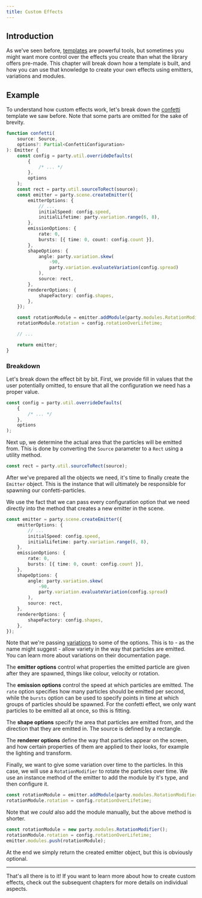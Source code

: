 ```yaml
---
title: Custom Effects
---
```


## Introduction

As we've seen before, [templates](/docs/templates) are powerful tools, but sometimes you might want more control over the effects you create than what the library offers pre-made. This chapter will break down how a template is built, and how you can use that knowledge to create your own effects using emitters, variations and modules.

## Example

To understand how custom effects work, let's break down the [confetti](/docs/templates#confetti) template we saw before. Note that some parts are omitted for the sake of brevity.

```ts
function confetti(
    source: Source,
    options?: Partial<ConfettiConfiguration>
): Emitter {
    const config = party.util.overrideDefaults(
        {
            /* ... */
        },
        options
    );
    const rect = party.util.sourceToRect(source);
    const emitter = party.scene.createEmitter({
        emitterOptions: {
            // ...
            initialSpeed: config.speed,
            initialLifetime: party.variation.range(6, 8),
        },
        emissionOptions: {
            rate: 0,
            bursts: [{ time: 0, count: config.count }],
        },
        shapeOptions: {
            angle: party.variation.skew(
                -90,
                party.variation.evaluateVariation(config.spread)
            ),
            source: rect,
        },
        rendererOptions: {
            shapeFactory: config.shapes,
        },
    });

    const rotationModule = emitter.addModule(party.modules.RotationModifier);
    rotationModule.rotation = config.rotationOverLifetime;

    // ...

    return emitter;
}
```

### Breakdown

Let's break down the effect bit by bit. First, we provide fill in values that the user potentially omitted, to ensure that all the configuration we need has a proper value.

```ts
const config = party.util.overrideDefaults(
    {
        /* ... */
    },
    options
);
```

Next up, we determine the actual area that the particles will be emitted from. This is done by converting the `Source` parameter to a `Rect` using a utility method.

```ts
const rect = party.util.sourceToRect(source);
```

After we've prepared all the objects we need, it's time to finally create the `Emitter` object. This is the instance that will ultimately be responsible for spawning our confetti-particles.

We use the fact that we can pass every configuration option that we need directly into the method that creates a new emitter in the scene.

```ts
const emitter = party.scene.createEmitter({
    emitterOptions: {
        // ...
        initialSpeed: config.speed,
        initialLifetime: party.variation.range(6, 8),
    },
    emissionOptions: {
        rate: 0,
        bursts: [{ time: 0, count: config.count }],
    },
    shapeOptions: {
        angle: party.variation.skew(
            -90,
            party.variation.evaluateVariation(config.spread)
        ),
        source: rect,
    },
    rendererOptions: {
        shapeFactory: config.shapes,
    },
});
```

Note that we're passing [variations](/docs/variations) to some of the options. This is to - as the name might suggest - allow variety in the way that particles are emitted. You can learn more about variations on their documentation page.

The **emitter options** control what properties the emitted particle are given after they are spawned, things like colour, velocity or rotation.

The **emission options** control the speed at which particles are emitted. The `rate` option specifies how many particles should be emitted per second, while the `bursts` option can be used to specify points in time at which groups of particles should be spawned. For the confetti effect, we only want particles to be emitted all at once, so this is fitting.

The **shape options** specify the area that particles are emitted from, and the direction that they are emitted in. The source is defined by a rectangle.

The **renderer options** define the way that particles appear on the screen, and how certain properties of them are applied to their looks, for example the lighting and transform.

Finally, we want to give some variation over time to the particles. In this case, we will use a `RotationModifier` to rotate the particles over time. We use an instance method of the emitter to add the module by it's type, and then configure it.

```ts
const rotationModule = emitter.addModule(party.modules.RotationModifier);
rotationModule.rotation = config.rotationOverLifetime;
```

Note that we _could_ also add the module manually, but the above method is shorter.

```ts
const rotationModule = new party.modules.RotationModifier();
rotationModule.rotation = config.rotationOverLifetime;
emitter.modules.push(rotationModule);
```

At the end we simply return the created emitter object, but this is obviously optional.

---

That's all there is to it! If you want to learn more about how to create custom effects, check out the subsequent chapters for more details on individual aspects.
